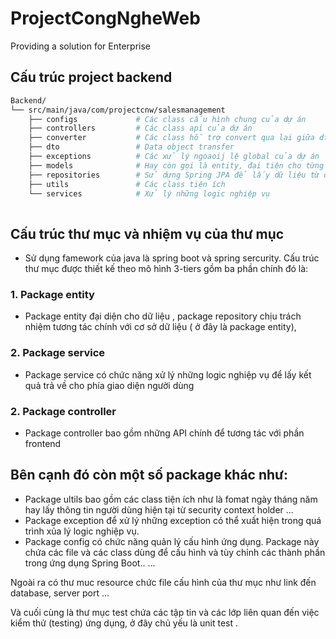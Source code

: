 
# ProjectCongNgheWeb
Providing a solution for Enterprise

## Cấu trúc project backend

```sh
Backend/
└── src/main/java/com/projectcnw/salesmanagement
    ├── configs             # Các class cấu hình chung của dự án
    ├── controllers         # Các class api của dự án
    ├── converter           # Các class hỗ trợ convert qua lại giữa dto và model
    ├── dto                 # Data object transfer
    ├── exceptions          # Các xử lý ngoaoij lệ global của dự án
    ├── models              # Hay còn gọi là entity, đại tiện cho từng đối tượng liên kết với database
    ├── repositories        # Sử dựng Spring JPA để lấy dữ liệu từ database
    ├── utils               # Các class tiện ích
    └── services            # Xử lý những logic nghiệp vụ
    
```

## Cấu trúc thư mục và nhiệm vụ của thư mục
- Sử dụng famework của java là spring boot và spring sercurity. Cấu trúc thư mục được thiết kế theo mô hình 3-tiers gồm ba phần chính đó là:
### 1. Package entity
- Package entity đại diện cho dữ liệu , package repository chịu trách nhiệm tương tác chính với cơ sở dữ liệu ( ở đây là package entity),
### 2. Package service
- Package service có chức năng xử lý những logic nghiệp vụ để lấy kết quả trả về cho phía giao diện người dùng
### 2. Package controller
- Package controller bao gồm những API chính để tương tác với phần frontend

## Bên cạnh đó còn một số package khác như:
- Package ultils bao gồm các class tiện ích như là fomat ngày tháng năm hay lấy thông tin người dùng hiện tại từ security context holder …
- Package exception để xử lý những exception có thể xuất hiện trong quá trình xủa lý logic nghiệp vụ. 
- Package config có chức năng quản lý cấu hình ứng dụng. Package này chứa các file và các class dùng để cấu hình và tùy chỉnh các thành phần trong ứng dụng Spring Boot.. …

Ngoài ra có thư muc resource chức file cấu hình của thư mục như link đến database, server port …

Và cuối cùng là thư mục test chứa các tập tin và các lớp liên quan đến việc kiểm thử (testing) ứng dụng, ở đây chủ yếu là unit test .
